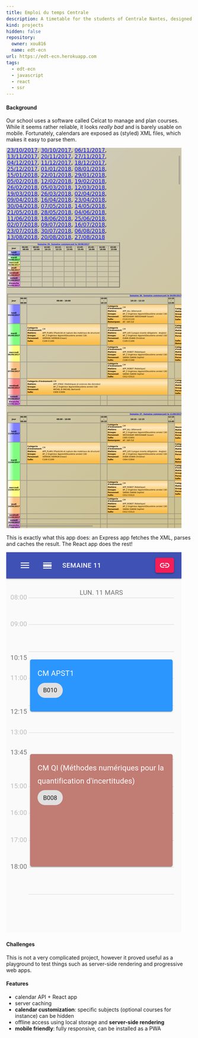 ```yaml
---
title: Emploi du temps Centrale
description: A timetable for the students of Centrale Nantes, designed to be fast and easy to use.
kind: projects
hidden: false
repository:
  owner: xou816
  name: edt-ecn
url: https://edt-ecn.herokuapp.com
tags:
  - edt-ecn
  - javascript
  - react
  - ssr
---
```

  
#### Background

Our school uses a software called Celcat to manage and plan courses. While it seems rather reliable, it looks _really bad_ and is barely usable on mobile. Fortunately, calendars are exposed as (styled) XML files, which makes it easy to parse them.

![](./celcat.png)

This is exactly what this app does: an Express app fetches the XML, parses and caches the result. The React app does the rest!

![](./mine.png)


#### Challenges

This is not a very complicated project, however it proved useful as a playground to test things such as server-side rendering and progressive web apps.

#### Features
  
* calendar API + React app
* server caching
* **calendar customization**: specific subjects (optional courses for instance) can be hidden
* offline access using local storage and **server-side rendering**
* **mobile friendly**: fully responsive, can be installed as a PWA